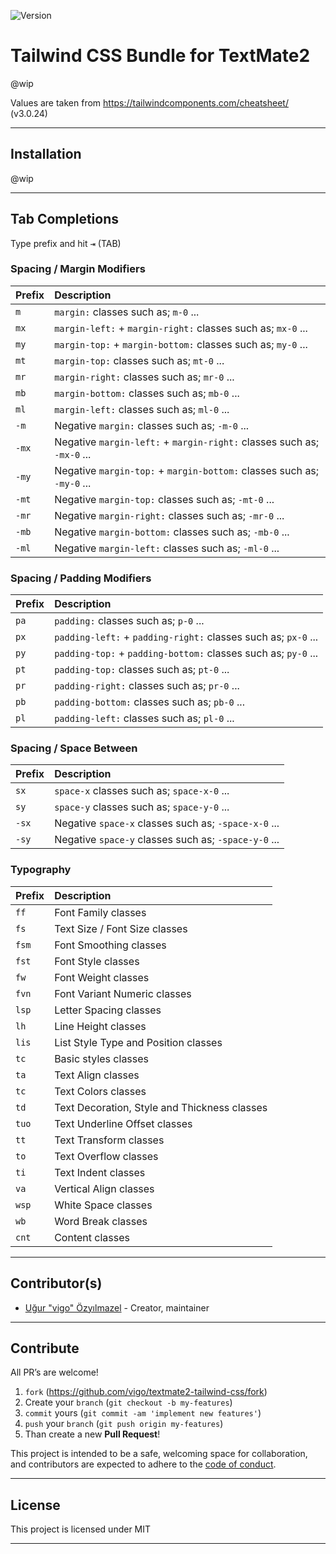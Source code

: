 ![Version](https://img.shields.io/badge/version-0.0.0-orange.svg?style=for-the-badge)

# Tailwind CSS Bundle for TextMate2

@wip

Values are taken from https://tailwindcomponents.com/cheatsheet/ (v3.0.24)

---

## Installation

@wip

---

## Tab Completions

Type prefix and hit <kbd>⇥</kbd> (TAB)

### Spacing / Margin Modifiers

| Prefix | Description |
|:---|:---|
| `m` | `margin:` classes such as; `m-0` ... |
| `mx` | `margin-left:` + `margin-right:` classes such as; `mx-0` ... |
| `my` | `margin-top:` + `margin-bottom:` classes such as; `my-0` ... |
| `mt` | `margin-top:` classes such as; `mt-0` ... |
| `mr` | `margin-right:` classes such as; `mr-0` ... |
| `mb` | `margin-bottom:` classes such as; `mb-0` ... |
| `ml` | `margin-left:` classes such as; `ml-0` ... |
| `-m` | Negative `margin:` classes such as; `-m-0` ... |
| `-mx` | Negative `margin-left:` + `margin-right:` classes such as; `-mx-0` ... |
| `-my` | Negative `margin-top:` + `margin-bottom:` classes such as; `-my-0` ... |
| `-mt` | Negative `margin-top:` classes such as; `-mt-0` ... |
| `-mr` | Negative `margin-right:` classes such as; `-mr-0` ... |
| `-mb` | Negative `margin-bottom:` classes such as; `-mb-0` ... |
| `-ml` | Negative `margin-left:` classes such as; `-ml-0` ... |

### Spacing / Padding Modifiers

| Prefix | Description |
|:---|:---|
| `pa` | `padding:` classes such as; `p-0` ... |
| `px` | `padding-left:` + `padding-right:` classes such as; `px-0` ... |
| `py` | `padding-top:` + `padding-bottom:` classes such as; `py-0` ... |
| `pt` | `padding-top:` classes such as; `pt-0` ... |
| `pr` | `padding-right:` classes such as; `pr-0` ... |
| `pb` | `padding-bottom:` classes such as; `pb-0` ... |
| `pl` | `padding-left:` classes such as; `pl-0` ... |

### Spacing / Space Between

| Prefix | Description |
|:---|:---|
| `sx` | `space-x` classes such as; `space-x-0` ... |
| `sy` | `space-y` classes such as; `space-y-0` ... |
| `-sx` | Negative `space-x` classes such as; `-space-x-0` ... |
| `-sy` | Negative `space-y` classes such as; `-space-y-0` ... |

### Typography

| Prefix | Description |
|:---|:---|
| `ff` | Font Family classes |
| `fs` | Text Size / Font Size classes |
| `fsm` | Font Smoothing classes |
| `fst` | Font Style classes |
| `fw` | Font Weight classes |
| `fvn` | Font Variant Numeric classes |
| `lsp` | Letter Spacing classes |
| `lh` | Line Height classes |
| `lis` | List Style Type and Position classes |
| `tc` | Basic styles classes |
| `ta` | Text Align classes |
| `tc` | Text Colors classes |
| `td` | Text Decoration, Style and Thickness classes |
| `tuo` | Text Underline Offset classes |
| `tt` | Text Transform classes |
| `to` | Text Overflow classes |
| `ti` | Text Indent classes |
| `va` | Vertical Align classes |
| `wsp` | White Space classes |
| `wb` | Word Break classes |
| `cnt` | Content classes |

---

## Contributor(s)

* [Uğur "vigo" Özyılmazel](https://github.com/vigo) - Creator, maintainer

---

## Contribute

All PR’s are welcome!

1. `fork` (https://github.com/vigo/textmate2-tailwind-css/fork)
1. Create your `branch` (`git checkout -b my-features`)
1. `commit` yours (`git commit -am 'implement new features'`)
1. `push` your `branch` (`git push origin my-features`)
1. Than create a new **Pull Request**!

This project is intended to be a safe, welcoming space for collaboration, and
contributors are expected to adhere to the [code of conduct][coc].

---

## License

This project is licensed under MIT

---

[coc]: https://github.com/vigo/textmate2-tailwind-css/blob/main/CODE_OF_CONDUCT.md

